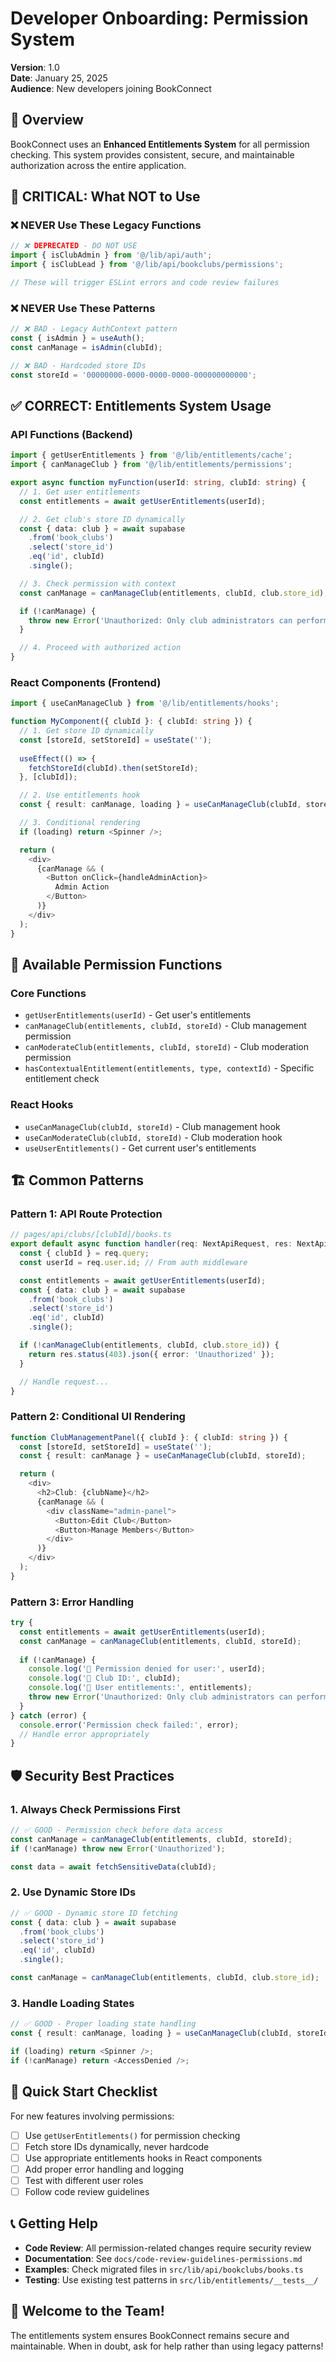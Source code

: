# Developer Onboarding: Permission System

**Version**: 1.0  
**Date**: January 25, 2025  
**Audience**: New developers joining BookConnect  

## 🎯 Overview

BookConnect uses an **Enhanced Entitlements System** for all permission checking. This system provides consistent, secure, and maintainable authorization across the entire application.

## 🚨 CRITICAL: What NOT to Use

### ❌ NEVER Use These Legacy Functions
```typescript
// ❌ DEPRECATED - DO NOT USE
import { isClubAdmin } from '@/lib/api/auth';
import { isClubLead } from '@/lib/api/bookclubs/permissions';

// These will trigger ESLint errors and code review failures
```

### ❌ NEVER Use These Patterns
```typescript
// ❌ BAD - Legacy AuthContext pattern
const { isAdmin } = useAuth();
const canManage = isAdmin(clubId);

// ❌ BAD - Hardcoded store IDs
const storeId = '00000000-0000-0000-0000-000000000000';
```

## ✅ CORRECT: Entitlements System Usage

### API Functions (Backend)
```typescript
import { getUserEntitlements } from '@/lib/entitlements/cache';
import { canManageClub } from '@/lib/entitlements/permissions';

export async function myFunction(userId: string, clubId: string) {
  // 1. Get user entitlements
  const entitlements = await getUserEntitlements(userId);

  // 2. Get club's store ID dynamically
  const { data: club } = await supabase
    .from('book_clubs')
    .select('store_id')
    .eq('id', clubId)
    .single();

  // 3. Check permission with context
  const canManage = canManageClub(entitlements, clubId, club.store_id);

  if (!canManage) {
    throw new Error('Unauthorized: Only club administrators can perform this action');
  }

  // 4. Proceed with authorized action
}
```

### React Components (Frontend)
```typescript
import { useCanManageClub } from '@/lib/entitlements/hooks';

function MyComponent({ clubId }: { clubId: string }) {
  // 1. Get store ID dynamically
  const [storeId, setStoreId] = useState('');
  
  useEffect(() => {
    fetchStoreId(clubId).then(setStoreId);
  }, [clubId]);

  // 2. Use entitlements hook
  const { result: canManage, loading } = useCanManageClub(clubId, storeId);

  // 3. Conditional rendering
  if (loading) return <Spinner />;

  return (
    <div>
      {canManage && (
        <Button onClick={handleAdminAction}>
          Admin Action
        </Button>
      )}
    </div>
  );
}
```

## 🔑 Available Permission Functions

### Core Functions
- `getUserEntitlements(userId)` - Get user's entitlements
- `canManageClub(entitlements, clubId, storeId)` - Club management permission
- `canModerateClub(entitlements, clubId, storeId)` - Club moderation permission
- `hasContextualEntitlement(entitlements, type, contextId)` - Specific entitlement check

### React Hooks
- `useCanManageClub(clubId, storeId)` - Club management hook
- `useCanModerateClub(clubId, storeId)` - Club moderation hook
- `useUserEntitlements()` - Get current user's entitlements

## 🏗️ Common Patterns

### Pattern 1: API Route Protection
```typescript
// pages/api/clubs/[clubId]/books.ts
export default async function handler(req: NextApiRequest, res: NextApiResponse) {
  const { clubId } = req.query;
  const userId = req.user.id; // From auth middleware

  const entitlements = await getUserEntitlements(userId);
  const { data: club } = await supabase
    .from('book_clubs')
    .select('store_id')
    .eq('id', clubId)
    .single();

  if (!canManageClub(entitlements, clubId, club.store_id)) {
    return res.status(403).json({ error: 'Unauthorized' });
  }

  // Handle request...
}
```

### Pattern 2: Conditional UI Rendering
```typescript
function ClubManagementPanel({ clubId }: { clubId: string }) {
  const [storeId, setStoreId] = useState('');
  const { result: canManage } = useCanManageClub(clubId, storeId);

  return (
    <div>
      <h2>Club: {clubName}</h2>
      {canManage && (
        <div className="admin-panel">
          <Button>Edit Club</Button>
          <Button>Manage Members</Button>
        </div>
      )}
    </div>
  );
}
```

### Pattern 3: Error Handling
```typescript
try {
  const entitlements = await getUserEntitlements(userId);
  const canManage = canManageClub(entitlements, clubId, storeId);
  
  if (!canManage) {
    console.log('🚨 Permission denied for user:', userId);
    console.log('📍 Club ID:', clubId);
    console.log('🔑 User entitlements:', entitlements);
    throw new Error('Unauthorized: Only club administrators can perform this action');
  }
} catch (error) {
  console.error('Permission check failed:', error);
  // Handle error appropriately
}
```

## 🛡️ Security Best Practices

### 1. Always Check Permissions First
```typescript
// ✅ GOOD - Permission check before data access
const canManage = canManageClub(entitlements, clubId, storeId);
if (!canManage) throw new Error('Unauthorized');

const data = await fetchSensitiveData(clubId);
```

### 2. Use Dynamic Store IDs
```typescript
// ✅ GOOD - Dynamic store ID fetching
const { data: club } = await supabase
  .from('book_clubs')
  .select('store_id')
  .eq('id', clubId)
  .single();

const canManage = canManageClub(entitlements, clubId, club.store_id);
```

### 3. Handle Loading States
```typescript
// ✅ GOOD - Proper loading state handling
const { result: canManage, loading } = useCanManageClub(clubId, storeId);

if (loading) return <Spinner />;
if (!canManage) return <AccessDenied />;
```

## 🚀 Quick Start Checklist

For new features involving permissions:

- [ ] Use `getUserEntitlements()` for permission checking
- [ ] Fetch store IDs dynamically, never hardcode
- [ ] Use appropriate entitlements hooks in React components
- [ ] Add proper error handling and logging
- [ ] Test with different user roles
- [ ] Follow code review guidelines

## 📞 Getting Help

- **Code Review**: All permission-related changes require security review
- **Documentation**: See `docs/code-review-guidelines-permissions.md`
- **Examples**: Check migrated files in `src/lib/api/bookclubs/books.ts`
- **Testing**: Use existing test patterns in `src/lib/entitlements/__tests__/`

## 🎉 Welcome to the Team!

The entitlements system ensures BookConnect remains secure and maintainable. When in doubt, ask for help rather than using legacy patterns!
